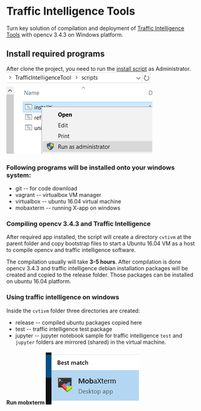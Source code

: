 # Traffic Intelligence Tools
Turn key solution of compilation and deployment of [Traffic Intelligence Tools](https://bitbucket.org/Nicolas/trafficintelligence/wiki/Home) with opencv 3.4.3 on Windows platform.

## Install required programs
After clone the project, you need to run the [install script](https://github.com/PSUTrec/TrafficIntelligenceTool/blame/master/scripts/installti.bat) as Administrator. 
![Run](doc/installti.png)

### Following programs will be installed onto your windows system:
- git -- for code download
- vagrant -- virtualbox VM manager
- virtualbox -- ubuntu 16.04 virtual machine
- mobaxterm -- running X-app on windows

### Compiling opencv 3.4.3 and Traffic Intelligence 
After required app installed, the script will create a directory `cvtivm` at the parent folder and copy bootstrap files to start a Ubuntu 16.04 VM as a host to compile opencv and traffic intelligence software. 

The compilation usually will take **3-5 hours**. After compilation is done opencv 3.4.3 and traffic intelligence debian installation packages will be created and copied to the release folder. Those packages can be installed on ubuntu 16.04 platform. 

### Using traffic intelligence on windows
Inside the `cvtivm` folder three directories are created:
- release -- compiled ubuntu packages copied here
- test -- traffic intelligence test package
- jupyter -- jupyter notebook sample for traffic intelligence
`test` and `jupyter` folders are mirrored (shared) in the virtual machine. 
#### Run mobxterm ![mobxterm](doc/search_mobxterm.PNG)
